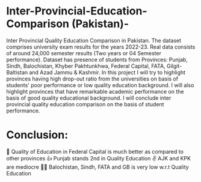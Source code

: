 # Inter-Provincial-Education-Comparison (Pakistan)-
Inter Provincial Quality Education Comparison in Pakistan.
The dataset comprises university exam results for the years 2022-23.
Real data consists of around 24,000 semester results (Two years or 04 Semester performance).
Dataset has presence of students from Provinces: Punjab, Sindh, Balochistan, Khyber Pakhtunkhwa, Federal Capital, FATA, Gilgit-Baltistan and Azad Jammu & Kashmir.
In this project I will try to highlight provinces having high drop-out ratio from the universities on basis of students' poor performance or low quality education background.
I will also highlight provinces that have remarkable academic performance on the basis of good quality educational background.
I will conclude inter provincial quality education comparison on the basis of student performance.
# Conclusion:
👏   Quality of Education in Federal Capital is much better as compared to other provinces
👍   Punjab stands 2nd in Quality Education
✌    AJK and KPK are mediocre
🤦‍♂️   Balochistan, Sindh, FATA and GB is very low w.r.t Quality Education
